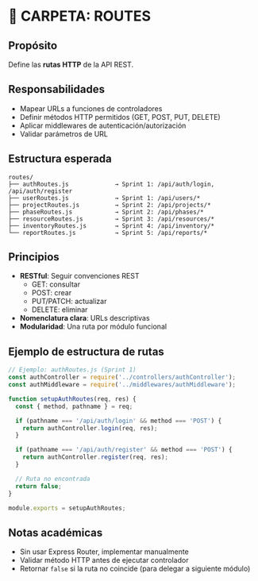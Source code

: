 # 📁 CARPETA: ROUTES

## Propósito
Define las **rutas HTTP** de la API REST.

## Responsabilidades
- Mapear URLs a funciones de controladores
- Definir métodos HTTP permitidos (GET, POST, PUT, DELETE)
- Aplicar middlewares de autenticación/autorización
- Validar parámetros de URL

## Estructura esperada
```
routes/
├── authRoutes.js             → Sprint 1: /api/auth/login, /api/auth/register
├── userRoutes.js             → Sprint 1: /api/users/*
├── projectRoutes.js          → Sprint 2: /api/projects/*
├── phaseRoutes.js            → Sprint 2: /api/phases/*
├── resourceRoutes.js         → Sprint 3: /api/resources/*
├── inventoryRoutes.js        → Sprint 4: /api/inventory/*
└── reportRoutes.js           → Sprint 5: /api/reports/*
```

## Principios
- **RESTful**: Seguir convenciones REST
  - GET: consultar
  - POST: crear
  - PUT/PATCH: actualizar
  - DELETE: eliminar
- **Nomenclatura clara**: URLs descriptivas
- **Modularidad**: Una ruta por módulo funcional

## Ejemplo de estructura de rutas
```javascript
// Ejemplo: authRoutes.js (Sprint 1)
const authController = require('../controllers/authController');
const authMiddleware = require('../middlewares/authMiddleware');

function setupAuthRoutes(req, res) {
  const { method, pathname } = req;

  if (pathname === '/api/auth/login' && method === 'POST') {
    return authController.login(req, res);
  }

  if (pathname === '/api/auth/register' && method === 'POST') {
    return authController.register(req, res);
  }

  // Ruta no encontrada
  return false;
}

module.exports = setupAuthRoutes;
```

## Notas académicas
- Sin usar Express Router, implementar manualmente
- Validar método HTTP antes de ejecutar controlador
- Retornar `false` si la ruta no coincide (para delegar a siguiente módulo)

